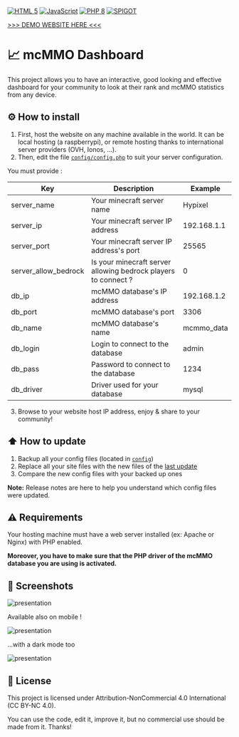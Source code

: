 [![HTML 5](https://img.shields.io/badge/HTML-5+-orange?style=flat&logo=html5&logoColor=white)](https://developer.mozilla.org/fr/docs/Web/HTML)
[![JavaScript](https://img.shields.io/badge/JavaScript-ES6+-yellow?style=flat&logo=javascript&logoColor=white)](https://developer.mozilla.org/fr/docs/Web/JavaScript)
[![PHP 8](https://img.shields.io/badge/PHP-8+-blue?style=flat&logo=php&logoColor=white)](https://www.php.net/releases/8.0/fr.php)
[![SPIGOT](https://img.shields.io/badge/Spigot-click!-D67F1D?style=flat&logoColor=white)](https://www.spigotmc.org/resources/mcmmo-statistics-website.108703/)

[>>> DEMO WEBSITE HERE <<<](https://project.therenceforot.fr/mcmmo/index.php)

# 📈 mcMMO Dashboard
This project allows you to have an interactive, good looking and effective dashboard for your community to look at their rank and mcMMO statistics from any device.

## ⚙️ How to install
1. First, host the website on any machine available in the world. It can be local hosting (a raspberrypi), or remote hosting thanks to international server providers (OVH, Ionos, ...).
2. Then, edit the file [`config/config.php`](https://github.com/AsyncDevTeam/mcMMO-Dashboard/blob/master/config/config.php) to suit your server configuration.

You must provide :

| Key                  | Description                                                    | Example     |
|----------------------|----------------------------------------------------------------|-------------|
| server_name          | Your minecraft server name                                     | Hypixel     |
| server_ip            | Your minecraft server IP address                               | 192.168.1.1 |
| server_port          | Your minecraft server IP address's port                        | 25565       |
| server_allow_bedrock | Is your minecraft server allowing bedrock players to connect ? | 0           |
| db_ip                | mcMMO database's IP address                                    | 192.168.1.2 |
| db_port              | mcMMO database's port                                          | 3306        |
| db_name              | mcMMO database's name                                          | mcmmo_data  |
| db_login             | Login to connect to the database                               | admin       |
| db_pass              | Password to connect to the database                            | 1234        |
| db_driver            | Driver used for your database                                  | mysql       |


3. Browse to your website host IP address, enjoy & share to your community!

## ⬆️ How to update

1. Backup all your config files (located in [`config`](https://github.com/AsyncDevTeam/mcMMO-Dashboard/blob/master/config))
2. Replace all your site files with the new files of the [last update](https://github.com/AsyncDevTeam/mcMMO-Dashboard/releases)
3. Compare the new config files with your backed up ones

**Note:** Release notes are here to help you understand which config files were updated.

## ⚠️ Requirements

Your hosting machine must have a web server installed (ex: Apache or Nginx) with PHP enabled.

**Moreover, you have to make sure that the PHP driver of the mcMMO database you are using is activated.**

## 📸 Screenshots

![presentation](https://stuff.nicolasvaillant.net/mcMMO/626shots_so.png)

Available also on mobile !

![presentation](https://stuff.nicolasvaillant.net/mcMMO/238shots_so.png) 

...with a dark mode too

![presentation](https://stuff.nicolasvaillant.net/mcMMO/201shots_so.png)

## 📜 License

This project is licensed under Attribution-NonCommercial 4.0 International (CC BY-NC 4.0).

You can use the code, edit it, improve it, but no commercial use should be made from it. Thanks!
